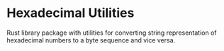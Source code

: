 # Hexadecimal Utilities

Rust library package with utilities for converting string representation of hexadecimal numbers to a byte sequence and vice versa.
